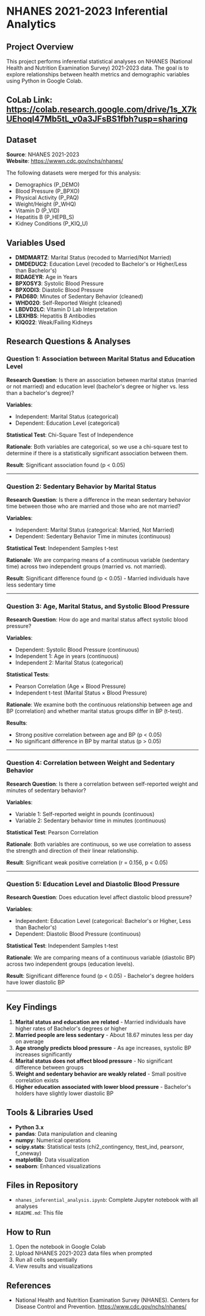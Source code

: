 # NHANES 2021-2023 Inferential Analytics

## Project Overview
This project performs inferential statistical analyses on NHANES (National Health and Nutrition Examination Survey) 2021-2023 data. The goal is to explore relationships between health metrics and demographic variables using Python in Google Colab.

## CoLab Link: https://colab.research.google.com/drive/1s_X7kUEhoql47Mb5tL_v0a3JFsBS1fbh?usp=sharing

## Dataset
**Source**: NHANES 2021-2023  
**Website**: https://wwwn.cdc.gov/nchs/nhanes/

The following datasets were merged for this analysis:
- Demographics (P_DEMO)
- Blood Pressure (P_BPXO)
- Physical Activity (P_PAQ)
- Weight/Height (P_WHQ)
- Vitamin D (P_VID)
- Hepatitis B (P_HEPB_S)
- Kidney Conditions (P_KIQ_U)

## Variables Used
- **DMDMARTZ**: Marital Status (recoded to Married/Not Married)
- **DMDEDUC2**: Education Level (recoded to Bachelor's or Higher/Less than Bachelor's)
- **RIDAGEYR**: Age in Years
- **BPXOSY3**: Systolic Blood Pressure
- **BPXODI3**: Diastolic Blood Pressure
- **PAD680**: Minutes of Sedentary Behavior (cleaned)
- **WHD020**: Self-Reported Weight (cleaned)
- **LBDVD2LC**: Vitamin D Lab Interpretation
- **LBXHBS**: Hepatitis B Antibodies
- **KIQ022**: Weak/Failing Kidneys

## Research Questions & Analyses

### Question 1: Association between Marital Status and Education Level
**Research Question**: Is there an association between marital status (married or not married) and education level (bachelor's degree or higher vs. less than a bachelor's degree)?

**Variables**:
- Independent: Marital Status (categorical)
- Dependent: Education Level (categorical)

**Statistical Test**: Chi-Square Test of Independence

**Rationale**: Both variables are categorical, so we use a chi-square test to determine if there is a statistically significant association between them.

**Result**: Significant association found (p < 0.05)

---

### Question 2: Sedentary Behavior by Marital Status
**Research Question**: Is there a difference in the mean sedentary behavior time between those who are married and those who are not married?

**Variables**:
- Independent: Marital Status (categorical: Married, Not Married)
- Dependent: Sedentary Behavior Time in minutes (continuous)

**Statistical Test**: Independent Samples t-test

**Rationale**: We are comparing means of a continuous variable (sedentary time) across two independent groups (married vs. not married).

**Result**: Significant difference found (p < 0.05) - Married individuals have less sedentary time

---

### Question 3: Age, Marital Status, and Systolic Blood Pressure
**Research Question**: How do age and marital status affect systolic blood pressure?

**Variables**:
- Dependent: Systolic Blood Pressure (continuous)
- Independent 1: Age in years (continuous)
- Independent 2: Marital Status (categorical)

**Statistical Tests**: 
- Pearson Correlation (Age × Blood Pressure)
- Independent t-test (Marital Status × Blood Pressure)

**Rationale**: We examine both the continuous relationship between age and BP (correlation) and whether marital status groups differ in BP (t-test).

**Results**: 
- Strong positive correlation between age and BP (p < 0.05)
- No significant difference in BP by marital status (p > 0.05)

---

### Question 4: Correlation between Weight and Sedentary Behavior
**Research Question**: Is there a correlation between self-reported weight and minutes of sedentary behavior?

**Variables**:
- Variable 1: Self-reported weight in pounds (continuous)
- Variable 2: Sedentary behavior time in minutes (continuous)

**Statistical Test**: Pearson Correlation

**Rationale**: Both variables are continuous, so we use correlation to assess the strength and direction of their linear relationship.

**Result**: Significant weak positive correlation (r = 0.156, p < 0.05)

---

### Question 5: Education Level and Diastolic Blood Pressure
**Research Question**: Does education level affect diastolic blood pressure?

**Variables**:
- Independent: Education Level (categorical: Bachelor's or Higher, Less than Bachelor's)
- Dependent: Diastolic Blood Pressure (continuous)

**Statistical Test**: Independent Samples t-test

**Rationale**: We are comparing means of a continuous variable (diastolic BP) across two independent groups (education levels).

**Result**: Significant difference found (p < 0.05) - Bachelor's degree holders have lower diastolic BP

---

## Key Findings

1. **Marital status and education are related** - Married individuals have higher rates of Bachelor's degrees or higher
2. **Married people are less sedentary** - About 18.67 minutes less per day on average
3. **Age strongly predicts blood pressure** - As age increases, systolic BP increases significantly
4. **Marital status does not affect blood pressure** - No significant difference between groups
5. **Weight and sedentary behavior are weakly related** - Small positive correlation exists
6. **Higher education associated with lower blood pressure** - Bachelor's holders have slightly lower diastolic BP

## Tools & Libraries Used
- **Python 3.x**
- **pandas**: Data manipulation and cleaning
- **numpy**: Numerical operations
- **scipy.stats**: Statistical tests (chi2_contingency, ttest_ind, pearsonr, f_oneway)
- **matplotlib**: Data visualization
- **seaborn**: Enhanced visualizations

## Files in Repository
- `nhanes_inferential_analysis.ipynb`: Complete Jupyter notebook with all analyses
- `README.md`: This file

## How to Run
1. Open the notebook in Google Colab
2. Upload NHANES 2021-2023 data files when prompted
3. Run all cells sequentially
4. View results and visualizations



## References
- National Health and Nutrition Examination Survey (NHANES). Centers for Disease Control and Prevention. https://www.cdc.gov/nchs/nhanes/
